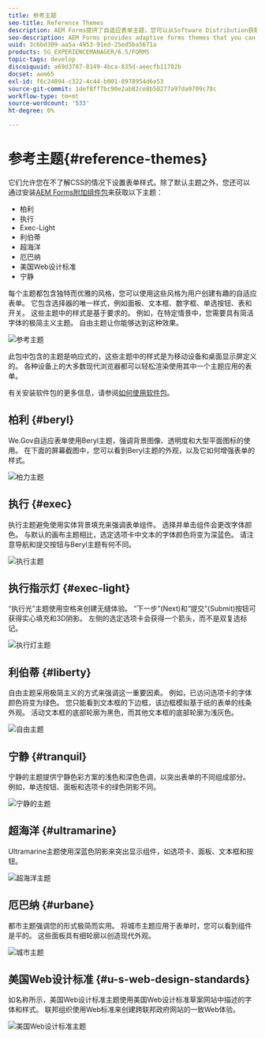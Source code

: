 ```yaml
---
title: 参考主题
seo-title: Reference Themes
description: AEM Forms提供了自适应表单主题，您可以从Software Distribution获取这些主题，并使用它们来设置表单样式。
seo-description: AEM Forms provides adaptive forms themes that you can get from Software Distribution and use to style a form.
uuid: 3c6bd309-aa5a-4953-91ed-25ed5ba5671a
products: SG_EXPERIENCEMANAGER/6.5/FORMS
topic-tags: develop
discoiquuid: a69d3787-8149-4bca-835d-aeecfb11702b
docset: aem65
exl-id: f6c24894-c322-4c44-b001-8978954d6e53
source-git-commit: 1def8ff7bc90e2ab82ce8b50277a97da9709c78c
workflow-type: tm+mt
source-wordcount: '533'
ht-degree: 0%

---
```


# 参考主题{#reference-themes}

[](../../forms/using/themes.md) 它们允许您在不了解CSS的情况下设置表单样式。除了默认主题之外，您还可以通过安装[AEM Forms附加组件包](https://experienceleague.adobe.com/docs/experience-manager-release-information/aem-release-updates/forms-updates/aem-forms-releases.html?lang=en)来获取以下主题：

* 柏利
* 执行
* Exec-Light
* 利伯蒂
* 超海洋
* 厄巴纳
* 美国Web设计标准
* 宁静

每个主题都包含独特而优雅的风格，您可以使用这些风格为用户创建有趣的自适应表单。 它包含选择器的唯一样式，例如面板、文本框、数字框、单选按钮、表和开关。 这些主题中的样式是基于要求的。 例如，在特定情景中，您需要具有简洁字体的极简主义主题。 自由主题让你能够达到这种效果。

![参考主题](assets/ref-themes.png)

此包中包含的主题是响应式的，这些主题中的样式是为移动设备和桌面显示屏定义的。 各种设备上的大多数现代浏览器都可以轻松渲染使用其中一个主题应用的表单。

有关安装软件包的更多信息，请参阅[如何使用软件包](/help/sites-administering/package-manager.md)。

## 柏利 {#beryl}

We.Gov自适应表单使用Beryl主题，强调背景图像、透明度和大型平面图标的使用。 在下面的屏幕截图中，您可以看到Beryl主题的外观，以及它如何增强表单的样式。

![柏力主题](assets/beryl.png)

<!--[Click to enlarge

](assets/beryl-1.png)-->

## 执行 {#exec}

执行主题避免使用实体背景填充来强调表单组件。 选择并单击组件会更改字体颜色。 与默认的画布主题相比，选定选项卡中文本的字体颜色将变为深蓝色。 请注意导航和提交按钮与Beryl主题有何不同。

![执行主题](assets/exec.png)

<!--[Click to enlarge

](assets/exec-1.png)-->

## 执行指示灯 {#exec-light}

“执行光”主题使用空格来创建无缝体验。 “下一步”(Next)和“提交”(Submit)按钮可获得实心填充和3D阴影。 左侧的选定选项卡会获得一个箭头，而不是双复选标记。

![执行灯主题](assets/exec-light.png)

<!--[Click to enlarge

](assets/exec-light-1.png)-->

## 利伯蒂 {#liberty}

自由主题采用极简主义的方式来强调这一重要因素。 例如，已访问选项卡的字体颜色将变为绿色。 您只能看到文本框的下边框，该边框模拟基于纸的表单的线条外观。 活动文本框的底部轮廓为黑色，而其他文本框的底部轮廓为浅灰色。

![自由主题](assets/liberty.png)

<!--[Click to enlarge

](assets/liberty-1.png)-->

## 宁静 {#tranquil}

宁静的主题提供宁静色彩方案的浅色和深色色调，以突出表单的不同组成部分。 例如，单选按钮、面板和选项卡的绿色阴影不同。

![宁静的主题](assets/tranquil.png)

<!--[Click to enlarge

](assets/tranquil-1.png)-->

## 超海洋 {#ultramarine}

Ultramarine主题使用深蓝色阴影来突出显示组件，如选项卡、面板、文本框和按钮。

![超海洋主题](assets/ultramarine.png)

<!--[Click to enlarge](assets/ultramarine-1.png)-->

## 厄巴纳 {#urbane}

都市主题强调您的形式极简而实用。 将城市主题应用于表单时，您可以看到组件是平的。 这些面板具有细轮廓以创造现代外观。

![城市主题](assets/urbane.png)

<!--[Click to enlarge

](assets/urbane-1.png)-->

## 美国Web设计标准 {#u-s-web-design-standards}

如名称所示，美国Web设计标准主题使用美国Web设计标准草案网站中描述的字体和样式。 联邦组织使用Web标准来创建跨联邦政府网站的一致Web体验。

![美国Web设计标准主题](assets/us-web-standards.png)

<!--[Click to enlarge

](assets/usgov.png)-->
